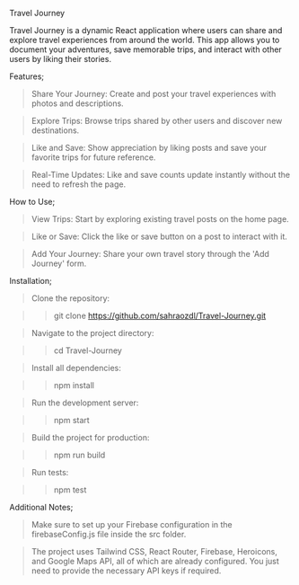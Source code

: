 Travel Journey

Travel Journey is a dynamic React application where users can share and explore travel experiences from around the world. This app allows you to document your adventures, save memorable trips, and interact with other users by liking their stories.

Features;

>Share Your Journey: Create and post your travel experiences with photos and descriptions.

>Explore Trips: Browse trips shared by other users and discover new destinations.

>Like and Save: Show appreciation by liking posts and save your favorite trips for future reference.

>Real-Time Updates: Like and save counts update instantly without the need to refresh the page.

How to Use;

>View Trips: Start by exploring existing travel posts on the home page.

>Like or Save: Click the like or save button on a post to interact with it.

>Add Your Journey: Share your own travel story through the 'Add Journey' form.

Installation;

>Clone the repository:

>>git clone https://github.com/sahraozdl/Travel-Journey.git

>Navigate to the project directory:

>>cd Travel-Journey

>Install all dependencies:

>>npm install

>Run the development server:

>>npm start

>Build the project for production:

>>npm run build

>Run tests:

>>npm test

Additional Notes;

>Make sure to set up your Firebase configuration in the firebaseConfig.js file inside the src folder.

>The project uses Tailwind CSS, React Router, Firebase, Heroicons, and Google Maps API, all of which are already configured. You just need to provide the necessary API keys if required.
